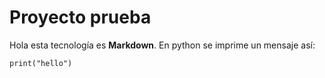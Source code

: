  # Proyecto prueba

Hola esta tecnología es **Markdown**.  En python se imprime un mensaje así:

    print("hello")
